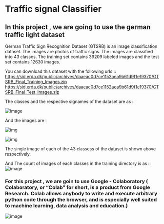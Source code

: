 # Traffic signal Classifier 
## In this project , we are going to use the german traffic light dataset 

German Traffic Sign Recognition Dataset (GTSRB) is an image classification dataset. The images are photos of traffic signs. The images are classified into 43 classes. The training set contains 39209 labeled images and the test set contains 12630 images.

You can download this dataset with the following urls ::
 https://sid.erda.dk/public/archives/daaeac0d7ce1152aea9b61d9f1e19370/GTSRB_Final_Training_Images.zip
 https://sid.erda.dk/public/archives/daaeac0d7ce1152aea9b61d9f1e19370/GTSRB_Final_Test_Images.zip
 
 The classes and the respective signames of the dataset are as :
 
 ![image](https://user-images.githubusercontent.com/85100877/136154545-5ccc181b-e069-45dd-aa63-7bd07a13b429.png)


And the images are :
 
![img](https://user-images.githubusercontent.com/85100877/133018113-dd1746c4-2334-4c47-9471-95506cc89e41.png)

![img](https://user-images.githubusercontent.com/85100877/136155685-585a903d-d214-4002-b3af-2682825bb7b4.png)

The single image of each of the 43 classess of the dataset is shown above respectively.


And The count of images of each classes in the training directory is as ::
![image](https://user-images.githubusercontent.com/85100877/133018183-1e0d9a83-0aad-4559-a6a1-fe44115e9ff7.png)



### For this project , we are goin to use Google - Colaboratory ( Colaboratory, or “Colab” for short, is a product from Google Research. Colab allows anybody to write and execute arbitrary python code through the browser, and is especially well suited to machine learning, data analysis and education.)

![image](https://user-images.githubusercontent.com/85100877/132983941-eb5315c4-f640-4a0b-a678-0c80cc785de0.png)

